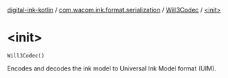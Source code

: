 [digital-ink-kotlin](../../index.md) / [com.wacom.ink.format.serialization](../index.md) / [Will3Codec](index.md) / [&lt;init&gt;](./-init-.md)

# &lt;init&gt;

`Will3Codec()`

Encodes and decodes the ink model to Universal Ink Model format (UIM).

